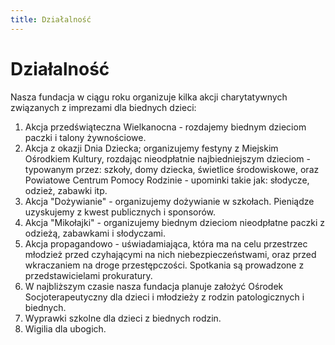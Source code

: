 ```yaml
---
title: Działalność
---
```


# Działalność

Nasza fundacja w ciągu roku organizuje kilka akcji charytatywnych związanych z imprezami dla biednych dzieci:  
1. Akcja przedświąteczna Wielkanocna - rozdajemy biednym dzieciom paczki i talony żywnościowe.  
2. Akcja z okazji Dnia Dziecka; organizujemy festyny z Miejskim Ośrodkiem Kultury, rozdając nieodpłatnie najbiedniejszym dzieciom - typowanym przez: szkoły, domy dziecka, świetlice środowiskowe, oraz Powiatowe Centrum Pomocy Rodzinie - upominki takie jak: słodycze, odzież, zabawki itp.  
3. Akcja "Dożywianie" - organizujemy dożywianie w szkołach. Pieniądze uzyskujemy z kwest publicznych i sponsorów.  
4. Akcja "Mikołajki" - organizujemy biednym dzieciom nieodpłatne paczki z odzieżą, zabawkami i słodyczami.  
5. Akcja propagandowo - uświadamiająca, która ma na celu przestrzec młodzież przed czyhającymi na nich niebezpieczeństwami, oraz przed wkraczaniem na droge przestępczości. Spotkania są prowadzone z przedstawicielami prokuratury.  
6. W najbliższym czasie nasza fundacja planuje założyć Ośrodek Socjoterapeutyczny dla dzieci i młodzieży z rodzin patologicznych i biednych.  
7. Wyprawki szkolne dla dzieci z biednych rodzin.  
8. Wigilia dla ubogich.  
  
<br>
<br>
<br>
<br>
<br>
<br>
<br>
<br>
